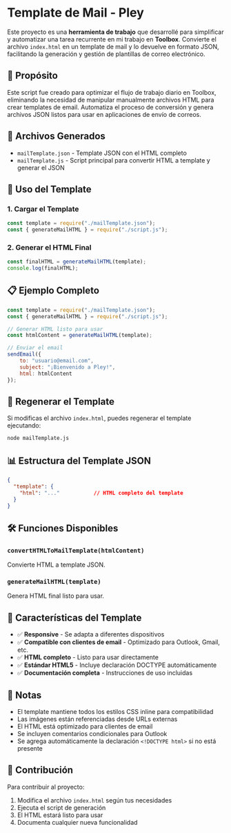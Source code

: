# Template de Mail - Pley

Este proyecto es una **herramienta de trabajo** que desarrollé para simplificar y automatizar una tarea recurrente en mi trabajo en **Toolbox**. Convierte el archivo `index.html` en un template de mail y lo devuelve en formato JSON, facilitando la generación y gestión de plantillas de correo electrónico.

## 🎯 Propósito

Este script fue creado para optimizar el flujo de trabajo diario en Toolbox, eliminando la necesidad de manipular manualmente archivos HTML para crear templates de email. Automatiza el proceso de conversión y genera archivos JSON listos para usar en aplicaciones de envío de correos.

## 📁 Archivos Generados

- `mailTemplate.json` - Template JSON con el HTML completo
- `mailTemplate.js` - Script principal para convertir HTML a template y generar el JSON

## 🚀 Uso del Template

### 1. Cargar el Template

```javascript
const template = require("./mailTemplate.json");
const { generateMailHTML } = require("./script.js");
```

### 2. Generar el HTML Final

```javascript
const finalHTML = generateMailHTML(template);
console.log(finalHTML);
```

## 📋 Ejemplo Completo

```javascript
const template = require("./mailTemplate.json");
const { generateMailHTML } = require("./script.js");

// Generar HTML listo para usar
const htmlContent = generateMailHTML(template);

// Enviar el email
sendEmail({
    to: "usuario@email.com",
    subject: "¡Bienvenido a Pley!",
    html: htmlContent
});
```

## 🔄 Regenerar el Template

Si modificas el archivo `index.html`, puedes regenerar el template ejecutando:

```bash
node mailTemplate.js
```

## 📊 Estructura del Template JSON

```json
{
  "template": {
    "html": "..."           // HTML completo del template
  }
}
```

## 🛠️ Funciones Disponibles

### `convertHTMLToMailTemplate(htmlContent)`
Convierte HTML a template JSON.

### `generateMailHTML(template)`
Genera HTML final listo para usar.

## 📧 Características del Template

- ✅ **Responsive** - Se adapta a diferentes dispositivos
- ✅ **Compatible con clientes de email** - Optimizado para Outlook, Gmail, etc.
- ✅ **HTML completo** - Listo para usar directamente
- ✅ **Estándar HTML5** - Incluye declaración DOCTYPE automáticamente
- ✅ **Documentación completa** - Instrucciones de uso incluidas

## 📝 Notas

- El template mantiene todos los estilos CSS inline para compatibilidad
- Las imágenes están referenciadas desde URLs externas
- El HTML está optimizado para clientes de email
- Se incluyen comentarios condicionales para Outlook
- Se agrega automáticamente la declaración `<!DOCTYPE html>` si no está presente

## 🤝 Contribución

Para contribuir al proyecto:

1. Modifica el archivo `index.html` según tus necesidades
2. Ejecuta el script de generación
3. El HTML estará listo para usar
4. Documenta cualquier nueva funcionalidad
